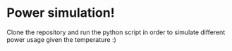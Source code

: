 # Power simulation!

Clone the repository and run the python script in order to simulate different power usage given the temperature :)
